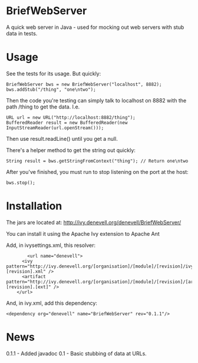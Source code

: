 BriefWebServer
==============

A quick web server in Java - used for mocking out web servers with stub data in tests.

Usage
=====

See the tests for its usage. But quickly:

	BriefWebServer bws = new BriefWebServer("localhost", 8882);
	bws.addStub("/thing", "one\ntwo");
	
Then the code you're testing can simply talk to localhost on 8882 with the path /thing to get the data. I.e.

	URL url = new URL("http://localhost:8882/thing");
	BufferedReader result = new BufferedReader(new InputStreamReader(url.openStream()));

Then use result.readLine() until you get a null.

There's a helper method to get the string out quickly: 

	String result = bws.getStringFromContext("thing"); // Return one\ntwo

After you've finished, you must run to stop listening on the port at the host:

	bws.stop();

Installation
============

The jars are located at: http://ivy.denevell.org/denevell/BriefWebServer/

You can install it using the Apache Ivy extension to Apache Ant

Add, in ivysettings.xml, this resolver: 

            <url name="denevell">
		  <ivy      pattern="http://ivy.denevell.org/[organisation]/[module]/[revision]/ivy-[revision].xml" />
		  <artifact pattern="http://ivy.denevell.org/[organisation]/[module]/[revision]/[artifact]-[revision].[ext]" />
	    </url>

And, in ivy.xml, add this dependency: 

	<dependency org="denevell" name="BriefWebServer" rev="0.1.1"/>

News
====

0.1.1 - Added javadoc
0.1 - Basic stubbing of data at URLs.
